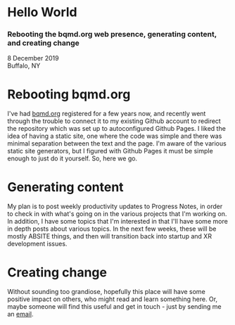 # Hello World
### Rebooting the bqmd.org web presence, generating content, and creating change
8 December 2019<br>Buffalo, NY

# Rebooting bqmd.org
I've had <a href="http://bqmd.org">bqmd.org</a> registered for a few years now, and recently went through the trouble to connect it to my existing Github account to redirect the repository which was set up to autoconfigured Github Pages. I liked the idea of having a static site, one where the code was simple and there was minimal separation between the text and the page. I'm aware of the various static site generators, but I figured with Github Pages it must be simple enough to just do it yourself. So, here we go.

# Generating content
My plan is to post weekly productivity updates to Progress Notes, in order to check in with what's going on in the various projects that I'm working on. In addition, I have some topics that I'm interested in that I'll have some more in depth posts about various topics.  In the next few weeks, these will be mostly ABSITE things, and then will transition back into startup and XR development issues.

# Creating change
Without sounding too grandiose, hopefully this place will have some positive impact on others, who might read and learn something here. Or, maybe someone will find this useful and get in touch - just by sending me an <a href="mailto:quaranto@gmail.com">email</a>.
